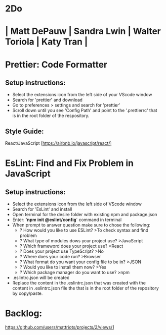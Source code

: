 # 2Do

# | Matt DePauw | Sandra Lwin | Walter Toriola | Katy Tran |


# Prettier: Code Formatter

## Setup instructions:
- Select the extensions icon from the left side of your VScode window
- Search for 'prettier' and download
- Go to preferences > settings and search for 'prettier'
- Scroll down until you see 'Config Path' and point to the '.prettierrc' that is in the root folder of the respository.

## Style Guide:
React/JavaScript [https://airbnb.io/javascript/react/]

# EsLint: Find and Fix Problem in JavaScript
## Setup instructions:
- Select the extensions icon from the left side of VScode window 
- Search for 'EsLint' and install
- Open terminal for the desire folder with existing npm and package.json
- Enter: '**npm init @eslint/config**' command in terminal
- When prompt to answer question make sure to chose the following:
  - ? How would you like to use ESLint? >To check syntax and find problem
  - ? What type of modules dows your project use? >JavaScript
  - ? Which frameword does your project use? >React
  - ? Does your project use TypeScript? >No
  - ? Where does your code run? >Browser
  - ? What format do you want your config file to be in? >JSON
  - ? Would you like to install them now? >Yes
  - ? Which package manager do you want to use? >npm
- .eslintrc.json will be created
- Replace the content in the .eslintrc.json that was created with the content in .eslintrc.json file the that is in the root folder of the repository by copy/paste. 

# Backlog:
https://github.com/users/mattriots/projects/2/views/1
